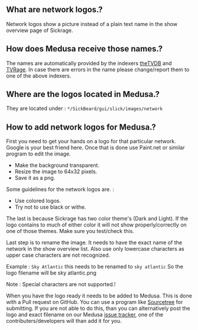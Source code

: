 ## What are network logos.?  

Network logos show a picture instead of a plain text name in the show overview page of Sickrage. 

## How does Medusa receive those names.?  

The names are automatically provided by the indexers [theTVDB](http://thetvdb.com/) and [TVRage](http://www.tvrage.com/).
In case there are errors in the name please change/report them to one of the above indexers.

## Where are the logos located in Medusa.?  

They are located under :  `*/SickBeard/gui/slick/images/network`

## How to add network logos for Medusa.?  

First you need to get your hands on a logo for that particular network. Google is your best friend here.
Once that is done use Paint.net or similar program to edit the image.

* Make the background transparent.
* Resize the image to 64x32 pixels.
* Save it as a png.

Some guidelines for the network logos are. :

* Use colored logos.
* Try not to use black or withe.

The last is because Sickrage has two color theme's (Dark and Light). If the logo contains to much of either color it will not show properly/correctly on one of those themes. Make sure you test/check this.

Last step is to rename the image. It needs to have the exact name of the network in the show overview list.
Also use only lowercase characters as upper case characters are not recognized.

Example : `Sky Atlantic`   this needs to be renamed to `sky atlantic` So the logo filename will be sky atlantic.png

Note : Special characters are not supported.!

When you have the logo ready it needs to be added to Medusa. This is done with a Pull request on GitHub. You can use a program like [Sourcetree](https://www.sourcetreeapp.com/) for submitting.
If you are not able to do this, than you can alternatively post the logo and exact filename on our Medusa [issue tracker](https://github.com/pyMedusa/sickrage-issues/issues ), one of the contributers/developers will than add it for you.
